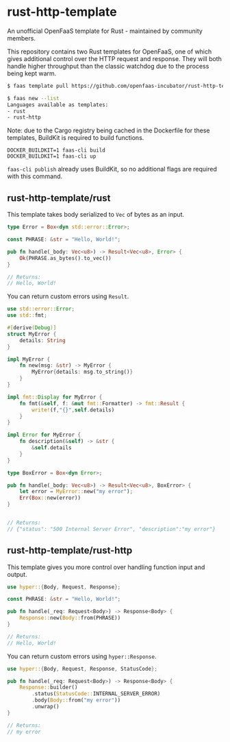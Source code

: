 # rust-http-template

An unofficial OpenFaaS template for Rust - maintained by community members.

This repository contains two Rust templates for OpenFaaS, one of which gives additional control over the HTTP request and response. They will both handle higher throughput than the classic watchdog due to the process being kept warm.

```sh
$ faas template pull https://github.com/openfaas-incubator/rust-http-template

$ faas new --list
Languages available as templates:
- rust
- rust-http
```

Note: due to the Cargo registry being cached in the Dockerfile for these templates, BuildKit is required to build functions.

```
DOCKER_BUILDKIT=1 faas-cli build
DOCKER_BUILDKIT=1 faas-cli up
```

`faas-cli publish` already uses BuildKit, so no additional flags are required with this command.

## rust-http-template/rust

This template takes body serialized to `Vec` of bytes as an input.

```Rust
type Error = Box<dyn std::error::Error>;

const PHRASE: &str = "Hello, World!";

pub fn handle(_body: Vec<u8>) -> Result<Vec<u8>, Error> {
    Ok(PHRASE.as_bytes().to_vec())
}

// Returns:
// Hello, World!
```

You can return custom errors using `Result`.

```Rust
use std::error::Error;
use std::fmt;

#[derive(Debug)]
struct MyError {
    details: String
}

impl MyError {
    fn new(msg: &str) -> MyError {
        MyError{details: msg.to_string()}
    }
}

impl fmt::Display for MyError {
    fn fmt(&self, f: &mut fmt::Formatter) -> fmt::Result {
        write!(f,"{}",self.details)
    }
}

impl Error for MyError {
    fn description(&self) -> &str {
        &self.details
    }
}

type BoxError = Box<dyn Error>;

pub fn handle(_body: Vec<u8>) -> Result<Vec<u8>, BoxError> {
    let error = MyError::new("my error");
    Err(Box::new(error))
}


// Returns:
// {"status": "500 Internal Server Error", "description":"my error"}
```

## rust-http-template/rust-http

This template gives you more control over handling function input and output.

```Rust
use hyper::{Body, Request, Response};

const PHRASE: &str = "Hello, World!";

pub fn handle(_req: Request<Body>) -> Response<Body> {
    Response::new(Body::from(PHRASE))
}

// Returns:
// Hello, World!
```

You can return custom errors using `hyper::Response`.

```Rust
use hyper::{Body, Request, Response, StatusCode};

pub fn handle(_req: Request<Body>) -> Response<Body> {
    Response::builder()
        .status(StatusCode::INTERNAL_SERVER_ERROR)
        .body(Body::from("my error"))
        .unwrap()
}

// Returns:
// my error
```
